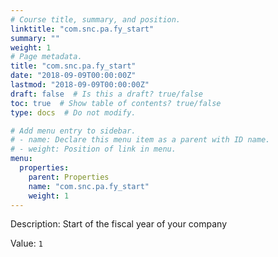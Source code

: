```yaml
---
# Course title, summary, and position.
linktitle: "com.snc.pa.fy_start"
summary: ""
weight: 1
# Page metadata.
title: "com.snc.pa.fy_start"
date: "2018-09-09T00:00:00Z"
lastmod: "2018-09-09T00:00:00Z"
draft: false  # Is this a draft? true/false
toc: true  # Show table of contents? true/false
type: docs  # Do not modify.

# Add menu entry to sidebar.
# - name: Declare this menu item as a parent with ID name.
# - weight: Position of link in menu.
menu:
  properties:
    parent: Properties
    name: "com.snc.pa.fy_start"
    weight: 1
---
```


Description: Start of the fiscal year of your company


Value: `1`
